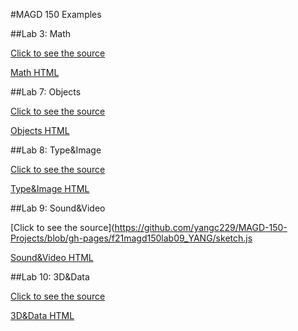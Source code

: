 #MAGD 150 Examples

##Lab 3: Math

[Click to see the source](https://github.com/yangc229/MAGD-150-Projects/blob/gh-pages/f21magd150lab03_yang1/sketch.js)

[Math HTML](https://github.com/yangc229/MAGD-150-Projects/blob/gh-pages/f21magd150lab03_yang1/index.html)

##Lab 7: Objects

[Click to see the source](https://github.com/yangc229/MAGD-150-Projects/blob/gh-pages/f21magd150lab07_yang/sketch.js)

[Objects HTML](https://github.com/yangc229/MAGD-150-Projects/blob/gh-pages/f21magd150lab07_yang/index.html)

##Lab 8: Type&Image

[Click to see the source](https://github.com/yangc229/MAGD-150-Projects/blob/gh-pages/f21magd150_lab08_YANG/sketch.js)

[Type&Image HTML](https://github.com/yangc229/MAGD-150-Projects/blob/gh-pages/f21magd150_lab08_YANG/index.html)

##Lab 9: Sound&Video

[Click to see the source](https://github.com/yangc229/MAGD-150-Projects/blob/gh-pages/f21magd150lab09_YANG/sketch.js

[Sound&Video HTML](https://github.com/yangc229/MAGD-150-Projects/blob/gh-pages/f21magd150lab09_YANG/index.html)

##Lab 10: 3D&Data

[Click to see the source](https://github.com/yangc229/MAGD-150-Projects/blob/gh-pages/f21magd150lab10_yang/sketch.js)

[3D&Data HTML](https://github.com/yangc229/MAGD-150-Projects/blob/gh-pages/f21magd150lab10_yang/index.html)
